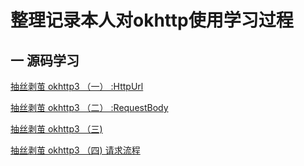 # 整理记录本人对okhttp使用学习过程
## 一 源码学习
[抽丝剥茧 okhttp3 （一） :HttpUrl][1]


  [1]: https://www.jianshu.com/p/be8a204f76a3
  
[抽丝剥茧 okhttp3 （二） :RequestBody][2]

 [2]: https://www.jianshu.com/p/77f71946ef44
 
[抽丝剥茧 okhttp3 （三)][3]

[3]: https://www.jianshu.com/p/cf59397dce1f

[抽丝剥茧 okhttp3 （四) 请求流程][4]

[4]: https://www.jianshu.com/p/62e0b64b8bc6


